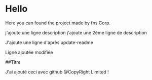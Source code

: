 # Hello
Here you can found the project made by fns Corp.

j'ajoute une ligne description
j'ajoute une 2ème ligne de description

J'ajoute une ligne d'après update-readme

Ligne ajoutée modifiée

##Titre

J'ai ajouté ceci avec github
@CopyRight Limited !
